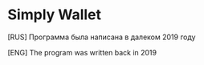 # Simply Wallet

[RUS]
Программа была написана в далеком 2019 году

[ENG]
The program was written back in 2019
